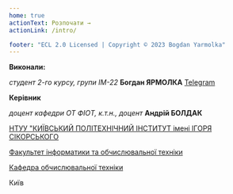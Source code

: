 ```yaml
---
home: true
actionText: Розпочати →
actionLink: /intro/

footer: "ECL 2.0 Licensed | Copyright © 2023 Bogdan Yarmolka"
---
```



**Виконали:** 

*студент 2-го курсу, групи ІМ-22*<span padding-right:5em></span> **Богдан ЯРМОЛКА** [Telegram](https://t.me/TheBladeHit)

**Керівник**

*доцент кафедри ОТ ФІОТ, к.т.н., доцент*<span padding-right:5em></span> **Андрій БОЛДАК** 

[НТУУ "КИЇВСЬКИЙ ПОЛІТЕХНІЧНИЙ ІНСТИТУТ імені ІГОРЯ СІКОРСЬКОГО](https://kpi.ua/)

[Факультет інформатики та обчислювальної техніки](https://fiot.kpi.ua/)

[Кафедра обчислювальної техніки](https://comsys.kpi.ua/)

Київ
